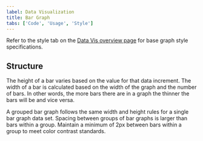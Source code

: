 ```yaml
---
label: Data Visualization
title: Bar Graph
tabs: ['Code', 'Usage', 'Style']
---
```


Refer to the style tab on the [Data Vis overview page](/data-visualization/overview/style) for base graph style specifications.

## Structure

The height of a bar varies based on the value for that data increment. The width of a bar is calculated based on the width of the graph and the number of bars. In other words, the more bars there are in a graph the thinner the bars will be and vice versa.

A grouped bar graph follows the same width and height rules for a single bar graph data set. Spacing between groups of bar graphs is larger than bars within a group. Maintain a minimum of 2px between bars within a group to meet color contrast standards.
